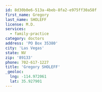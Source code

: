```yaml
---
id: 8d30b0e6-513a-4beb-8fa2-e975ff30a58f
first_name: Gregory
last_name: SHOLEFF
license: M.D.
services:
  - family-practice
category: doctors
address: 'PO Box 35380'
city: 'Las Vegas'
state: NV
zip: '89133'
phone: 702-617-1227
title: 'Gregory SHOLEFF'
_geoloc:
  lng: -114.972061
  lat: 35.927901
---
```

